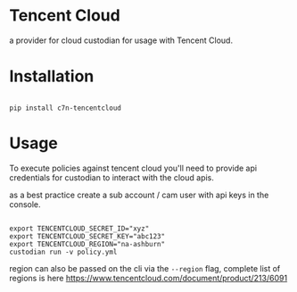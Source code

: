 # Tencent Cloud

a provider for cloud custodian for usage with Tencent Cloud.

# Installation


```shell

pip install c7n-tencentcloud
```


# Usage

To execute policies against tencent cloud you'll need to provide api
credentials for custodian to interact with the cloud apis.

as a best practice create a sub account / cam user with api keys in the console.


```shell

export TENCENTCLOUD_SECRET_ID="xyz"
export TENCENTCLOUD_SECRET_KEY="abc123"
export TENCENTCLOUD_REGION="na-ashburn"
custodian run -v policy.yml
```

region can also be passed on the cli via the `--region` flag, complete list of regions is here
https://www.tencentcloud.com/document/product/213/6091

